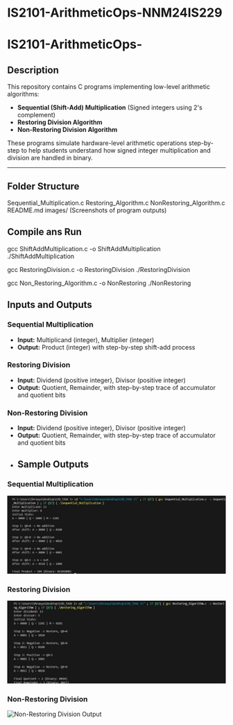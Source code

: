 # IS2101-ArithmeticOps-NNM24IS229
# IS2101-ArithmeticOps-<USN>

## Description
This repository contains C programs implementing low-level arithmetic algorithms:

- **Sequential (Shift-Add) Multiplication** (Signed integers using 2's complement)
- **Restoring Division Algorithm**
- **Non-Restoring Division Algorithm**

These programs simulate hardware-level arithmetic operations step-by-step to help students understand how signed integer multiplication and division are handled in binary.

---

## Folder Structure
Sequential_Multiplication.c
 Restoring_Algorithm.c
 NonRestoring_Algorithm.c
 README.md
 images/ (Screenshots of program outputs)
 ## Compile ans Run
 gcc ShiftAddMultiplication.c -o ShiftAddMultiplication
./ShiftAddMultiplication

gcc RestoringDivision.c -o RestoringDivision
./RestoringDivision

gcc Non_Restoring_Algorithm.c -o NonRestoring
./NonRestoring
## Inputs and Outputs

### Sequential Multiplication
- **Input:** Multiplicand (integer), Multiplier (integer)  
- **Output:** Product (integer) with step-by-step shift-add process  

### Restoring Division
- **Input:** Dividend (positive integer), Divisor (positive integer)  
- **Output:** Quotient, Remainder, with step-by-step trace of accumulator and quotient bits  

### Non-Restoring Division
- **Input:** Dividend (positive integer), Divisor (positive integer)  
- **Output:** Quotient, Remainder, with step-by-step trace of accumulator and quotient bits
- ## Sample Outputs

### Sequential Multiplication
![Sequential Multiplication Output](images/sequential.jpg)

### Restoring Division
![Restoring Division Output](images/restoring.jpg)

### Non-Restoring Division
![Non-Restoring Division Output](images/nonrestoring.jpg)

